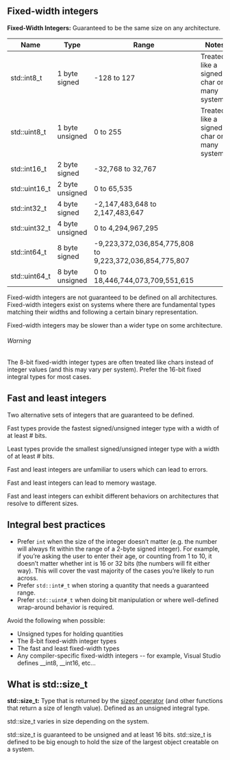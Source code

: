 ## Fixed-width integers
**Fixed-Width Integers:** Guaranteed to be the same size on any architecture.

| Name          | Type            | Range                                                   | Notes                                       |
|---------------|-----------------|---------------------------------------------------------|---------------------------------------------|
| std::int8_t   | 1 byte signed   | -128 to 127                                             | Treated like a signed char on many systems. |
| std::uint8_t  | 1 byte unsigned | 0 to 255                                                | Treated like a signed char on many systems. |
| std::int16_t  | 2 byte signed   | -32,768 to 32,767                                       |                                             |
| std::uint16_t | 2 byte unsigned | 0 to 65,535                                             |                                             |
| std::int32_t  | 4 byte signed   | -2,147,483,648 to 2,147,483,647                         |                                             |
| std::uint32_t | 4 byte unsigned | 0 to 4,294,967,295                                      |                                             |
| std::int64_t  | 8 byte signed   | -9,223,372,036,854,775,808 to 9,223,372,036,854,775,807 |                                             |
| std::uint64_t | 8 byte unsigned | 0 to 18,446,744,073,709,551,615                         |                                             |

Fixed-width integers are not guaranteed to be defined on all architectures. Fixed-width integers exist on systems where there are fundamental types matching their widths and following a certain binary representation.

Fixed-width integers may be slower than a wider type on some architecture.

###### Warning

The 8-bit fixed-width integer types are often treated like chars instead of integer values (and this may vary per system). Prefer the 16-bit fixed integral types for most cases.

## Fast and least integers
Two alternative sets of integers that are guaranteed to be defined.

Fast types provide the fastest signed/unsigned integer type with a width of at least # bits.

Least types provide the smallest signed/unsigned integer type with a width of at least # bits.

Fast and least integers are unfamiliar to users which can lead to errors.

Fast and least integers can lead to memory wastage.

Fast and least integers can exhibit different behaviors on architectures that resolve to different sizes.

## Integral best practices

-   Prefer `int` when the size of the integer doesn’t matter (e.g. the number will always fit within the range of a 2-byte signed integer). For example, if you’re asking the user to enter their age, or counting from 1 to 10, it doesn’t matter whether int is 16 or 32 bits (the numbers will fit either way). This will cover the vast majority of the cases you’re likely to run across.
-   Prefer `std::int#_t` when storing a quantity that needs a guaranteed range.
-   Prefer `std::uint#_t` when doing bit manipulation or where well-defined wrap-around behavior is required.

Avoid the following when possible:

-   Unsigned types for holding quantities
-   The 8-bit fixed-width integer types
-   The fast and least fixed-width types
-   Any compiler-specific fixed-width integers -- for example, Visual Studio defines __int8, __int16, etc…

## What is std::size_t
**std::size_t:** Type that is returned by the [sizeof operator](4.3%20-%20Object%20sizes%20and%20the%20sizeof%20operator.md) (and other functions that return a size of length value). Defined as an unsigned integral type.  

std::size_t varies in size depending on the system. 

std::size_t is guaranteed to be unsigned and at least 16 bits. std::size_t is defined to be big enough to hold the size of the largest object creatable on a system.

